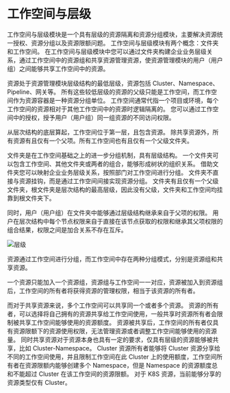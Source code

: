 # 工作空间与层级

工作空间与层级模块是一个具有层级的资源隔离和资源分组模块，主要解决资源统一授权、资源分组以及资源限额问题。
工作空间与层级模块有两个概念：文件夹和工作空间。
在工作空间与层级模块中您可以通过文件夹构建企业业务层级关系，通过工作空间中的资源组和共享资源管理资源，使资源管理模块的用户（用户组）之间能够共享工作空间中的资源。

资源处于资源管理模块层级结构的最低层级，资源包括 Cluster、Namespace、Pipeline、网关等。
所有这些较低层级的资源的父级只能是工作空间，而工作空间作为资源容器是一种资源分组单位。
工作空间通常代指一个项目或环境，每个工作空间的资源相对于其他工作空间中的资源时逻辑隔离的。
您可以通过工作空间中的授权，授予用户（用户组）同一组资源的不同访问权限。

从层次结构的底层算起，工作空间位于第一层，且包含资源。
除共享资源外，所有资源有且仅有一个父项。所有工作空间也有且仅有一个父级文件夹。

文件夹是在工作空间基础之上的进一步分组机制，具有层级结构。
一个文件夹可以包含工作空间、其他文件夹或两者的组合，能够形成树状的组织关系。
借助文件夹您可以映射企业业务层级关系，按照部门对工作空间进行分组。
文件夹不直接与资源挂钩，而是通过工作空间间接实现资源分组。
文件夹有且仅有一个父级文件夹，根文件夹是层次结构的最高层级，因此没有父级，文件夹和工作空间均挂靠到根文件夹下。

同时，用户（用户组）在文件夹中能够通过层级结构继承来自于父项的权限。
用户在层次结构中每个节点权限来自于直接在该节点获取的权限和继承其父项权限的组合结果，权限之间是加合关系不存在互斥。

![层级](../../images/workspace02.png)

资源通过工作空间进行分组，而工作空间中存在两种分组模式，分别是资源组和共享资源。

一个资源只能加入一个资源组，资源组与工作空间一一对应，资源被加入到资源组后，工作空间的所有者将获得资源的管理权限，相当于该资源的所有者。

而对于共享资源来说，多个工作空间可以共享同一个或者多个资源。
资源的所有者，可以选择将自己拥有的资源共享给工作空间使用，一般共享时资源所有者会限制被共享工作空间能够使用的资源额度。
资源被共享后，工作空间的所有者仅具有资源限额下的资源使用权限，无法管理资源或者调整工作空间能够使用的资源量。
同时共享资源对于资源本身也具有一定的要求，仅具有层级的资源能够被共享，比如 Cluster-Namespace。
Cluster 资源所有者能够将 Cluster 资源分享给不同的工作空间使用，并且限制工作空间在此 Cluster 上的使用额度，工作空间所有者在资源限额内能够创建多个 Namespace，但是 Namespace 的资源额度总和不能超过 Cluster 在该工作空间的资源限额。
对于 K8S 资源，当前能够分享的资源类型仅有 Cluster。
